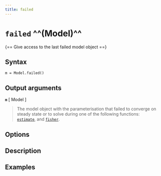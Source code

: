 ```yaml
---
title: failed
---
```


# `failed` ^^(Model)^^

{== Give access to the last failed model object ==}


## Syntax 

    m = Model.failed()




## Output arguments 

__`m`__ [ Model ] 
> 
>  The model object with the parameterisation that failed to converge on
>  steady state or to solve during one of the following functions:
>  [`estimate`](estimate.md),
>  and [`fisher`](fisher.md).
> 

## Options 


## Description 


## Examples


